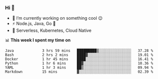 ### Hi 👋

<!--
**nodejh/nodejh** is a ✨ _special_ ✨ repository because its `README.md` (this file) appears on your GitHub profile.

Here are some ideas to get you started:

- 🔭 I’m currently working on ...
- 🌱 I’m currently learning ...
- 👯 I’m looking to collaborate on ...
- 🤔 I’m looking for help with ...
- 💬 Ask me about ...
- 📫 How to reach me: ...
- 😄 Pronouns: ...
- ⚡ Fun fact: ...
-->

- 🔭 I’m currently working on something cool :wink:
- ⚡ Node.js, Java, Go :thought_balloon:
- 🤖 Serverless, Kubernetes, Cloud Native

📊 **This week I spent my time on**

<!--START_SECTION:waka-->

```text
Java             3 hrs 59 mins   █████████▒░░░░░░░░░░░░░░░   37.28 %
Bash             2 hrs 2 mins    ████▓░░░░░░░░░░░░░░░░░░░░   19.01 %
Docker           1 hr 45 mins    ████░░░░░░░░░░░░░░░░░░░░░   16.41 %
Python           1 hr 6 mins     ██▓░░░░░░░░░░░░░░░░░░░░░░   10.36 %
YAML             1 hr 3 mins     ██▒░░░░░░░░░░░░░░░░░░░░░░   09.94 %
Markdown         15 mins         ▓░░░░░░░░░░░░░░░░░░░░░░░░   02.39 %
```

<!--END_SECTION:waka-->


<!--
:traffic_light: **Visitors**

![visitors](https://visitor-badge.glitch.me/badge?page_id=nodejh.nodejh)
-->
